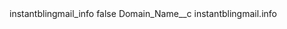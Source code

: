 <?xml version="1.0" encoding="UTF-8"?>
<CustomMetadata xmlns="http://soap.sforce.com/2006/04/metadata" xmlns:xsi="http://www.w3.org/2001/XMLSchema-instance" xmlns:xsd="http://www.w3.org/2001/XMLSchema">
    <label>instantblingmail_info</label>
    <protected>false</protected>
    <values>
        <field>Domain_Name__c</field>
        <value xsi:type="xsd:string">instantblingmail.info</value>
    </values>
</CustomMetadata>

